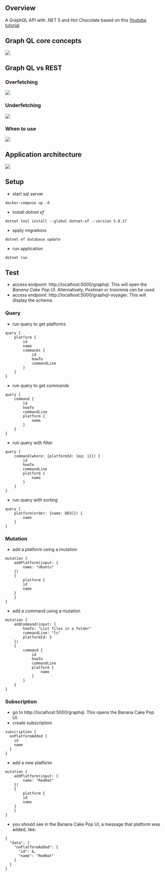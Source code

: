 ## Overview

A GraphQL API with .NET 5 and Hot Chocolate based on this [Youtube tutorial](https://www.youtube.com/watch?v=HuN94qNwQmM)

## Graph QL core concepts

![](images/CoreConcepts.png)

## Graph QL vs REST

### Overfetching

![](images/Overfetching.png)

### Underfetching

![](images/Underfetching.png)

### When to use

![](images/Usage.png)

## Application architecture

![](images/ApplicationArchitecture.png)

## Setup

- start sql server

```
docker-compose up -d
```

- install _dotnet ef_

```
dotnet tool install --global dotnet-ef --version 5.0.17
```

- apply migrations

```
dotnet ef database update
```

- run application

```
dotnet run
```

## Test
- access endpoint: http://localhost:5000/graphql. This will open the _Banana Cake Pop_ UI. Alternatively, Postman or Insomnia can be used
- access endpoint: http://localhost:5000/graphql-voyager. This will display the schema.

### Query
- run query to get platforms

```
query {
	platform {
		id
		name
		commands {
			id
			howTo
			commandLine
		}
	}
}
```

- run query to get commands

```
query {
	command {
		id
		howTo
		commandLine
		platform {
			name
		}
	}
}
```

- run query with filter

```
query {
	command(where: {platformId: {eq: 1}}) {
		id
		howTo
		commandLine
		platform {
			name
		}
	}
}
```

- run query with sorting

```
query {
	platform(order: {name: DESC}) {
		name
	}
}

```

### Mutation
- add a platform using a mutation

```
mutation {
	addPlatform(input: {
		name: "Ubuntu"
	})
	{
		platform {
		id
		name
	}
	}
}
```

- add a command using a mutation

```
mutation {
	addCommand(input: {
		howTo: "List files in a folder"
		commandLine: "ls"
		platformId: 5
	})
	{
		command {
			id
			howTo
			commandLine
			platform {
				name
			}
		}
	}
}
```

### Subscription
- go to http://localhost:5000/graphql. This opens the Banana Cake Pop UI.
- create subscription
```
subscription {
  onPlatformAdded {
    id
    name
  }
}
```

- add a new platform
```
mutation {
	addPlatform(input: {
		name: "RedHat"
	})
	{
		platform {
		id
		name
	}
	}
}
```
- you should see in the Banana Cake Pop UI, a message that platform was added, like:
```
{
  "data": {
    "onPlatformAdded": {
      "id": 6,
      "name": "RedHat"
    }
  }
}
```